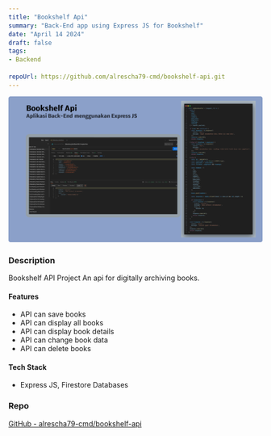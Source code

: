```yaml
---
title: "Bookshelf Api"
summary: "Back-End app using Express JS for Bookshelf"
date: "April 14 2024"
draft: false
tags:
- Backend

repoUrl: https://github.com/alrescha79-cmd/bookshelf-api.git
---
```


![Bookshelf Api](<../../../../public/projects/bookshelf.png>)

### Description

Bookshelf API Project
An api for digitally archiving books.

#### Features

- API can save books
- API can display all books
- API can display book details
- API can change book data
- API can delete books

#### Tech Stack

- Express JS, Firestore Databases

### Repo

[GitHub - alrescha79-cmd/bookshelf-api](https://github.com/alrescha79-cmd/bookshelf-api.git)
